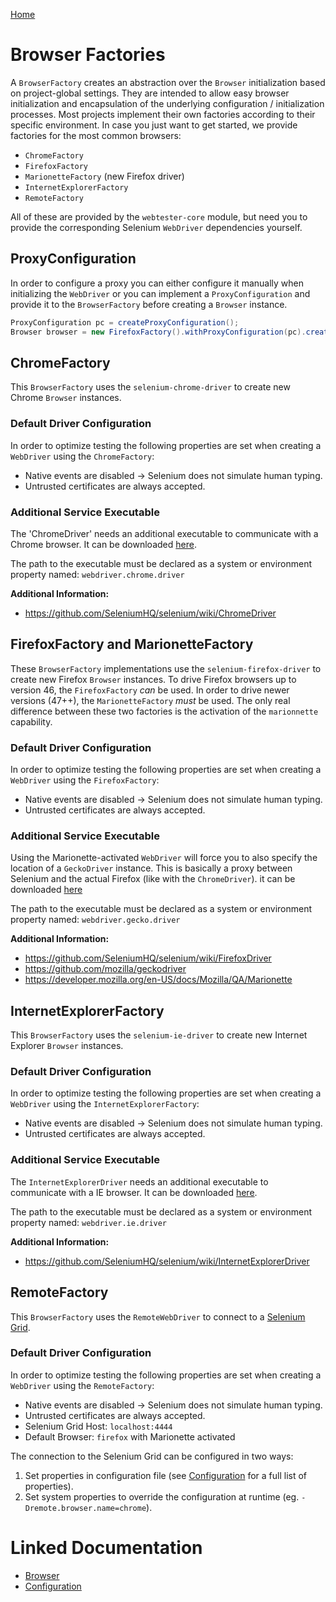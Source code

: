 [Home](../README.md)

# Browser Factories

A `BrowserFactory` creates an abstraction over the `Browser` initialization based on project-global settings.
They are intended to allow easy browser initialization and encapsulation of the underlying configuration / initialization
processes. Most projects implement their own factories according to their specific environment.
In case you just want to get started, we provide factories for the most common browsers:

- `ChromeFactory`
- `FirefoxFactory`
- `MarionetteFactory` (new Firefox driver)
- `InternetExplorerFactory`
- `RemoteFactory`

All of these are provided by the `webtester-core` module, but need you to provide the corresponding Selenium `WebDriver` dependencies yourself.

## ProxyConfiguration

In order to configure a proxy you can either configure it manually when initializing the `WebDriver` or
you can implement a `ProxyConfiguration` and provide it to the `BrowserFactory` before creating a `Browser` instance.

```java
ProxyConfiguration pc = createProxyConfiguration();
Browser browser = new FirefoxFactory().withProxyConfiguration(pc).createBrowser();
```


## ChromeFactory

This `BrowserFactory` uses the `selenium-chrome-driver` to create new Chrome `Browser` instances.

### Default Driver Configuration
In order to optimize testing the following properties are set when creating a `WebDriver` using the `ChromeFactory`:

- Native events are disabled -> Selenium does not simulate human typing.
- Untrusted certificates are always accepted.

### Additional Service Executable
The 'ChromeDriver' needs an additional executable to communicate with a Chrome browser.
It can be downloaded [here](https://sites.google.com/a/chromium.org/chromedriver/downloads).

The path to the executable must be declared as a system or environment property named: `webdriver.chrome.driver`

**Additional Information:**
- https://github.com/SeleniumHQ/selenium/wiki/ChromeDriver


## FirefoxFactory and MarionetteFactory

These `BrowserFactory` implementations use the `selenium-firefox-driver` to create new Firefox `Browser` instances.
To drive Firefox browsers up to version 46, the `FirefoxFactory` *can* be used.
In order to drive newer versions (47++), the `MarionetteFactory` *must* be used.
The only real difference between these two factories is the activation of the `marionnette` capability.

### Default Driver Configuration
In order to optimize testing the following properties are set when creating a `WebDriver` using the `FirefoxFactory`:

- Native events are disabled -> Selenium does not simulate human typing.
- Untrusted certificates are always accepted.

### Additional Service Executable

Using the Marionette-activated `WebDriver` will force you to also specify the location of a `GeckoDriver` instance.
This is basically a proxy between Selenium and the actual Firefox (like with the `ChromeDriver`).
it can be downloaded [here](https://github.com/mozilla/geckodriver/releases)

The path to the executable must be declared as a system or environment property named: `webdriver.gecko.driver`

**Additional Information:**
- https://github.com/SeleniumHQ/selenium/wiki/FirefoxDriver
- https://github.com/mozilla/geckodriver
- https://developer.mozilla.org/en-US/docs/Mozilla/QA/Marionette


## InternetExplorerFactory

This `BrowserFactory` uses the `selenium-ie-driver` to create new Internet Explorer `Browser` instances.

### Default Driver Configuration
In order to optimize testing the following properties are set when creating a `WebDriver` using the `InternetExplorerFactory`:

- Native events are disabled -> Selenium does not simulate human typing.
- Untrusted certificates are always accepted.

### Additional Service Executable
The `InternetExplorerDriver` needs an additional executable to communicate with a IE browser.
It can be downloaded [here](http://selenium-release.storage.googleapis.com/index.html).

The path to the executable must be declared as a system or environment property named: `webdriver.ie.driver`

**Additional Information:**
- https://github.com/SeleniumHQ/selenium/wiki/InternetExplorerDriver

## RemoteFactory

This `BrowserFactory` uses the `RemoteWebDriver` to connect to a
[Selenium Grid](https://github.com/SeleniumHQ/selenium/wiki/Grid2).

### Default Driver Configuration
In order to optimize testing the following properties are set when creating a
`WebDriver` using the `RemoteFactory`:

- Native events are disabled -> Selenium does not simulate human typing.
- Untrusted certificates are always accepted.
- Selenium Grid Host: `localhost:4444`
- Default Browser: `firefox` with Marionette activated

The connection to the Selenium Grid can be configured in two ways:

1. Set properties in configuration file (see [Configuration](configuration.md)
for a full list of properties).
2. Set system properties to override the configuration at runtime
(eg. `-Dremote.browser.name=chrome`).

# Linked Documentation

- [Browser](browser.md)
- [Configuration](configuration.md)